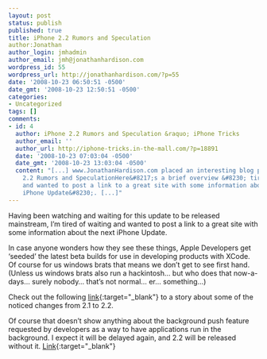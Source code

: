 ```yaml
---
layout: post
status: publish
published: true
title: iPhone 2.2 Rumors and Speculation
author:Jonathan
author_login: jmhadmin
author_email: jmh@jonathanhardison.com
wordpress_id: 55
wordpress_url: http://jonathanhardison.com/?p=55
date: '2008-10-23 06:50:51 -0500'
date_gmt: '2008-10-23 12:50:51 -0500'
categories:
- Uncategorized
tags: []
comments:
- id: 4
  author: iPhone 2.2 Rumors and Speculation &raquo; iPhone Tricks
  author_email: ''
  author_url: http://iphone-tricks.in-the-mall.com/?p=18891
  date: '2008-10-23 07:03:04 -0500'
  date_gmt: '2008-10-23 13:03:04 -0500'
  content: "[...] www.JonathanHardison.com placed an interesting blog post on iPhone
    2.2 Rumors and SpeculationHere&#8217;s a brief overview &#8230; tired of waiting
    and wanted to post a link to a great site with some information about the next
    iPhone Update&#8230;. [...]"
---
```

Having been watching and waiting for this update to be released mainstream, I’m tired of waiting and wanted to post a link to a great site with some information about the next iPhone Update.

In case anyone wonders how they see these things, Apple Developers get ‘seeded’ the latest beta builds for use in developing products with XCode. Of course for us windows brats that means we don’t get to see first hand. (Unless us windows brats also run a hackintosh… but who does that now-a-days… surely nobody… that’s not normal… er… something…)

Check out the following [link](http://www.appleinsider.com/articles/08/06/09/apple_tackles_iphone_background_app_limits_with_push_service.html){:target="_blank"} to a story about some of the noticed changes from 2.1 to 2.2.

Of course that doesn’t show anything about the background push feature requested by developers as a way to have applications run in the background. I expect it will be delayed again, and 2.2 will be released without it. [Link](http://www.appleinsider.com/articles/08/09/29/next_iphone_software_update_to_deliver_safari_app_store_tweaks.html){:target="_blank"}
